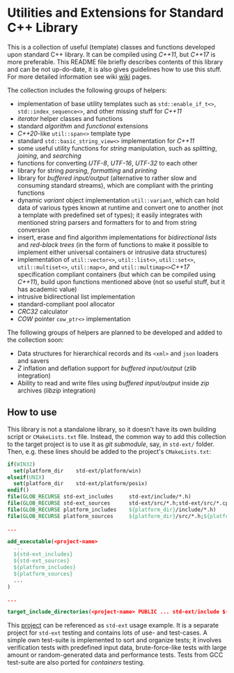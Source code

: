 # Utilities and Extensions for Standard C++ Library

This is a collection of useful (template) classes and functions developed upon standard C++ library.
It can be compiled using *C++11*, but *C++17* is more preferable.  This README file briefly
describes contents of this library and can be not up-do-date, it is also gives guidelines how to use
this stuff.  For more detailed information see wiki [wiki](https://github.com/gbuzykin/std-ext/wiki)
pages.

The collection includes the following groups of helpers:

- implementation of base utility templates such as `std::enable_if_t<>`, `std::index_sequence<>`,
  and other missing stuff for *С++11*
- *iterator* helper classes and functions
- standard *algorithm* and *functional* extensions
- *C++20*-like `util::span<>` template type
- standard `std::basic_string_view<>` implementation for *C++11*
- some useful utility functions for *string* manipulation, such as *splitting*, *joining*, and
  *searching*
- functions for converting *UTF-8*, *UTF-16*, *UTF-32* to each other
- library for string *parsing*, *formatting* and *printing*
- library for *buffered input/output* (alternative to rather slow and consuming standard streams),
  which are compliant with the printing functions
- dynamic *variant* object implementation `util::variant`, which can hold data of various types
  known at runtime and convert one to another (not a template with predefined set of types); it
  easily integrates with mentioned string parsers and formatters for to and from string conversion
- insert, erase and find algorithm implementations for *bidirectional lists* and *red-black trees*
  (in the form of functions to make it possible to implement either universal containers or
  intrusive data structures)
- implementation of `util::vector<>`, `util::list<>`, `util::set<>`, `util::multiset<>`,
  `util::map<>`, and `util::multimap<>`*С++17* specification compliant containers (but which can be
  compiled using *С++11*), build upon functions mentioned above (not so useful stuff, but it has
  academic value)
- intrusive bidirectional list implementation
- standard-compliant pool allocator
- *CRC32* calculator
- *COW* pointer `cow_ptr<>` implementation

The following groups of helpers are planned to be developed and added to the collection soon:

- Data structures for hierarchical records and its `<xml>` and `json` loaders and savers
- *Z* inflation and deflation support for *buffered input/output* (*zlib* integration)
- Ability to read and write files using *buffered input/output* inside *zip* archives (*libzip*
  integration)

## How to use

This library is not a standalone library, so it doesn't have its own building script or
`CMakeLists.txt` file.  Instead, the common way to add this collection to the target project is to
use it as *git submodule*, say, in `std-ext/` folder.  Then, e.g.  these lines should be added to
the project's `CMakeLists.txt`:

```cmake
if(WIN32)
  set(platform_dir    std-ext/platform/win)
elseif(UNIX)
  set(platform_dir    std-ext/platform/posix)
endif()
file(GLOB_RECURSE std-ext_includes     std-ext/include/*.h)
file(GLOB_RECURSE std-ext_sources      std-ext/src/*.h;std-ext/src/*.cpp)
file(GLOB_RECURSE platform_includes    ${platform_dir}/include/*.h)
file(GLOB_RECURSE platform_sources     ${platform_dir}/src/*.h;${platform_dir}/src/*.cpp)

...

add_executable(<project-name>
  ...
  ${std-ext_includes}
  ${std-ext_sources}
  ${platform_includes}
  ${platform_sources}
  ...
)

...

target_include_directories(<project-name> PUBLIC ... std-ext/include ${platform_dir}/include ...)


```

This [project](https://github.com/gbuzykin/std-ext-tests) can be referenced as `std-ext` usage
example.  It is a separate project for `std-ext` testing and contains lots of use- and test-cases.
A simple own test-suite is implemented to sort and organize tests; it involves verification tests
with predefined input data, brute-force-like tests with large amount or random-generated data and
performance tests.  Tests from GCC test-suite are also ported for *containers* testing.
